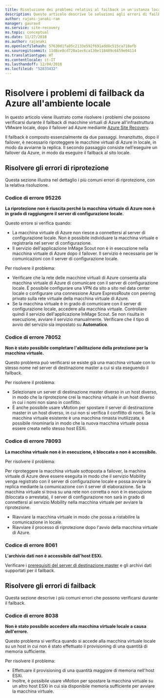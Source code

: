 ```yaml
---
title: Risoluzione dei problemi relativi al failback in un'istanza locale durante il ripristino di emergenza di macchine virtuali VMware in Azure con Azure Site Recovery | Microsoft Docs
description: Questo articolo descrive le soluzioni agli errori di failback e riprotezione che possono verificarsi durante il ripristino di emergenza di macchine virtuali VMware in Azure con Azure Site Recovery.
author: rajani-janaki-ram
manager: gauravd
ms.service: site-recovery
ms.topic: conceptual
ms.date: 11/27/2018
ms.author: rajanaki
ms.openlocfilehash: 57630d1fa95c2133e592f691add8c515ca718afb
ms.sourcegitcommit: 11d8ce8cd720a1ec6ca130e118489c6459e04114
ms.translationtype: HT
ms.contentlocale: it-IT
ms.lasthandoff: 12/04/2018
ms.locfileid: "52833432"
---
```

# <a name="troubleshoot-failback-to-on-premises-from-azure"></a>Risolvere i problemi di failback da Azure all'ambiente locale

In questo articolo viene illustrato come risolvere i problemi che possono verificarsi durante il failback di macchine virtuali di Azure all'infrastruttura VMware locale, dopo il failover ad Azure mediante [Azure Site Recovery](site-recovery-overview.md).

Il failback è composto essenzialmente da due passaggi. Innanzitutto, dopo il failover, è necessario riproteggere le macchine virtuali di Azure in locale, in modo da avviarne la replica. Il secondo passaggio consiste nell'eseguire un failover da Azure, in modo da eseguire il failback al sito locale.

## <a name="troubleshoot-reprotection-errors"></a>Risolvere gli errori di riprotezione

Questa sezione illustra nel dettaglio i più comuni errori di riprotezione, con la relativa risoluzione.

### <a name="error-code-95226"></a>Codice di errore 95226

**La riprotezione non è riuscita perché la macchina virtuale di Azure non è in grado di raggiungere il server di configurazione locale.**

Questo errore si verifica quando:

* La macchina virtuale di Azure non riesce a connettersi al server di configurazione locale. Non è possibile individuare la macchina virtuale e registrarla nel server di configurazione.
* Il servizio dell'applicazione InMage Scout non è in esecuzione nella macchina virtuale di Azure dopo il failover. Il servizio è necessario per le comunicazioni con il server di configurazione locale.

Per risolvere il problema:

* Verificare che la rete delle macchine virtuali di Azure consenta alla macchina virtuale di Azure di comunicare con il server di configurazione locale. È possibile configurare una VPN da sito a sito nel data center locale o configurare una connessione Azure ExpressRoute con peering privato sulla rete virtuale della macchina virtuale di Azure.
* Se la macchina virtuale è in grado di comunicare con il server di configurazione locale, accedere alla macchina virtuale. Controllare quindi il servizio dell'applicazione InMage Scout. Se non risulta in esecuzione, avviare il servizio manualmente. Verificare che il tipo di avvio del servizio sia impostato su **Automatico**.

### <a name="error-code-78052"></a>Codice di errore 78052

**Non è stato possibile completare l'abilitazione della protezione per la macchina virtuale.**

Questo problema può verificarsi se esiste già una macchina virtuale con lo stesso nome nel server di destinazione master a cui si sta eseguendo il failback.

Per risolvere il problema:

* Selezionare un server di destinazione master diverso in un host diverso, in modo che la riprotezione crei la macchina virtuale in un host diverso in cui i nomi non siano in conflitto.
* È anche possibile usare vMotion per spostare il server di destinazione master in un host diverso, in cui non si verifica il conflitto di nomi. Se la macchina virtuale esistente è una macchina rimasta inutilizzata, è possibile rinominarla in modo che la nuova macchina virtuale possa essere creata nello stesso host ESXi.


### <a name="error-code-78093"></a>Codice di errore 78093

**La macchina virtuale non è in esecuzione, è bloccata o non è accessibile.**

Per risolvere il problema:

Per riproteggere la macchina virtuale sottoposta a failover, la machina virtuale di Azure deve essere eseguita in modo che il servizio Mobility venga registrato con il server di configurazione locale e possa avviare la replica mediante la comunicazione con il server di elaborazione. Se la macchina virtuale si trova su una rete non corretta o non è in esecuzione (bloccata o arrestata), il server di configurazione non sarà in grado di connettersi al servizio Mobility nella macchina virtuale per avviare la riprotezione.

* Riavviare la macchina virtuale in modo che possa a ristabilire la comunicazione in locale.
* Riavviare il processo di riprotezione dopo l'avvio della macchina virtuale di Azure.

### <a name="error-code-8061"></a>Codice di errore 8061

**L'archivio dati non è accessibile dall'host ESXi.**

Verificare i [prerequisiti del server di destinazione master](vmware-azure-reprotect.md#deploy-a-separate-master-target-server) e gli archivi dati supportati per il failback.


## <a name="troubleshoot-failback-errors"></a>Risolvere gli errori di failback

Questa sezione descrive i più comuni errori che possono verificarsi durante il failback.

### <a name="error-code-8038"></a>Codice di errore 8038

**Non è stato possibile accedere alla macchina virtuale locale a causa dell'errore.**

Questo problema si verifica quando si accede alla macchina virtuale locale su un host in cui non è stato effettuato il provisioning di una quantità di memoria sufficiente. 

Per risolvere il problema:

* Effettuare il provisioning di una quantità maggiore di memoria nell'host ESXi.
* Inoltre, è possibile usare vMotion per spostare la macchina virtuale su un altro host ESXi in cui sia disponibile memoria sufficiente per avviare la macchina virtuale.
